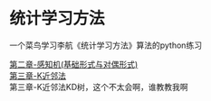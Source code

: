 # 统计学习方法
一个菜鸟学习李航《统计学习方法》算法的python练习

[第二章-感知机(基础形式与对偶形式)](https://github.com/dreamrains/Statistical-Learning-Methods/blob/main/perceptron.py)  
[第三章-K近邻法](https://github.com/dreamrains/Statistical-Learning-Methods/blob/main/knn.py)  
第三章-K近邻法KD树，这个不太会啊，谁教教我啊
